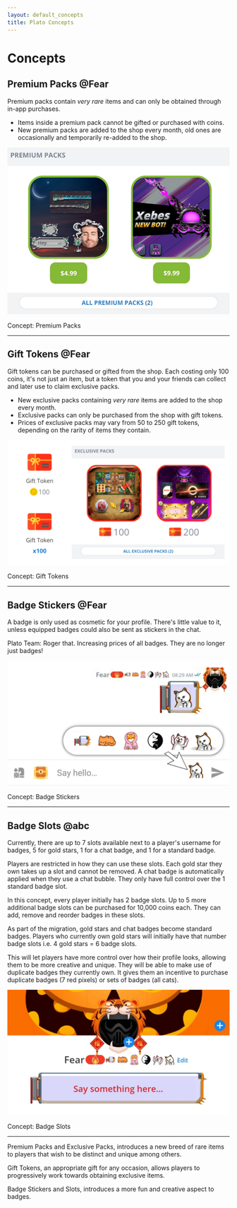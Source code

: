 ```yaml
---
layout: default_concepts
title: Plato Concepts
---
```

# Concepts

## Premium Packs @Fear

Premium packs contain *very rare* items and can only be obtained through in-app purchases.

- Items inside a premium pack cannot be gifted or purchased with coins.
- New premium packs are added to the shop every month, old ones are occasionally and temporarily re-added to the shop.

![premium packs](/docs/assets/images/concepts/premiumpacks.png)
<p class="label">Concept: Premium Packs</p>

<hr>

## Gift Tokens @Fear

Gift tokens can be purchased or gifted from the shop. Each costing only 100 coins, it's not just an item, but a token that you and your friends can collect and later use to claim exclusive packs.

- New exclusive packs containing *very rare* items are added to the shop every month.
- Exclusive packs can only be purchased from the shop with gift tokens.
- Prices of exclusive packs may vary from 50 to 250 gift tokens, depending on the rarity of items they contain.

![gift tokens](/docs/assets/images/concepts/gifttokens.png)
<p class="label">Concept: Gift Tokens</p>

<hr>

## Badge Stickers @Fear

A badge is only used as cosmetic for your profile. There's little value to it, unless equipped badges could also be sent as stickers in the chat.

Plato Team: Roger that. Increasing prices of all badges. They are no longer just badges!

![badge stickers](/docs/assets/images/concepts/badgestickers.png)
<p class="label">Concept: Badge Stickers</p>

<hr>

## Badge Slots @abc

Currently, there are up to 7 slots available next to a player's username for badges, 5 for gold stars, 1 for a chat badge, and 1 for a standard badge.

Players are restricted in how they can use these slots. Each gold star they own takes up a slot and cannot be removed. A chat badge is automatically applied when they use a chat bubble. They only have full control over the 1 standard badge slot.

In this concept, every player initially has 2 badge slots. Up to 5 more additional badge slots can be purchased for 10,000 coins each. They can add, remove and reorder badges in these slots.

As part of the migration, gold stars and chat badges become standard badges. Players who currently own gold stars will initially have that number badge slots i.e. 4 gold stars = 6 badge slots.

This will let players have more control over how their profile looks, allowing them to be more creative and unique. They will be able to make use of duplicate badges they currently own. It gives them an incentive to purchase duplicate badges (7 red pixels) or sets of badges (all cats).

![badge slots](/docs/assets/images/concepts/badgeslots.png)
<p class="label">Concept: Badge Slots</p>

<hr>

Premium Packs and Exclusive Packs, introduces a new breed of rare items to players that wish to be distinct and unique among others.

Gift Tokens, an appropriate gift for any occasion, allows players to progressively work towards obtaining exclusive items.

Badge Stickers and Slots, introduces a more fun and creative aspect to badges.



